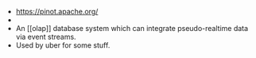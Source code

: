 - https://pinot.apache.org/
-
- An [[olap]] database system which can integrate pseudo-realtime data via event streams.
- Used by uber for some stuff.